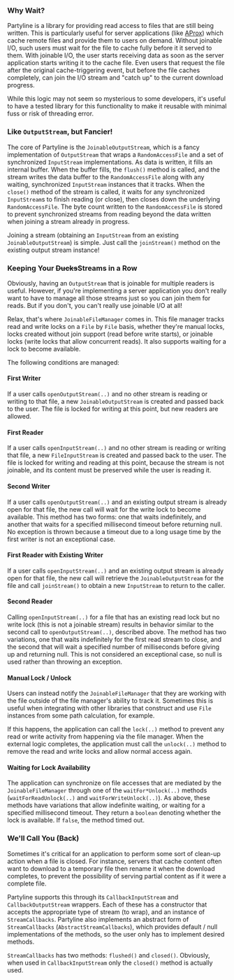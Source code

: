 ---
---

### Why Wait?

Partyline is a library for providing read access to files that are still being written. This is particularly useful for server applications (like [AProx](/aprox/)) which cache remote files and provide them to users on demand. Without joinable I/O, such users must wait for the file to cache fully before it it served to them. With joinable I/O, the user starts receiving data as soon as the server application starts writing it to the cache file. Even users that request the file after the original cache-triggering event, but before the file caches completely, can join the I/O stream and \"catch up\" to the current download progress.

While this logic may not seem so mysterious to some developers, it's useful to have a tested library for this functionality to make it reusable with minimal fuss or risk of threading error.

### Like `OutputStream`, but Fancier!

The core of Partyline is the `JoinableOutputStream`, which is a fancy implementation of `OutputStream` that wraps a `RandomAccessFile` and a set of synchronized `InputStream` implementations. As data is written, it fills an internal buffer. When the buffer fills, the `flush()` method is called, and the stream writes the data buffer to the `RandomAccessFile` along with any waiting, synchronized `InputStream` instances that it tracks. When the `close()` method of the stream is called, it waits for any synchronized `InputStream`s to finish reading (or close), then closes down the underlying `RandomAccessFile`. The byte count written to the `RandomAccessFile` is stored to prevent synchronized streams from reading beyond the data written when joining a stream already in progress.

Joining a stream (obtaining an `InputStream` from an existing `JoinableOutputStream`) is simple. Just call the `joinStream()` method on the existing output stream instance!

### Keeping Your ~~Ducks~~Streams in a Row

Obviously, having an `OutputStream` that is joinable for multiple readers is useful. However, if you're implementing a server application you don't really want to have to manage all those streams just so you can join them for reads. But if you don't, you can't really use joinable I/O at all!

Relax, that's where `JoinableFileManager` comes in. This file manager tracks read and write locks on a `File` by `File` basis, whether they're manual locks, locks created without join support (read before write starts), or joinable locks (write locks that allow concurrent reads). It also supports waiting for a lock to become available.

The following conditions are managed:

#### First Writer

If a user calls `openOutputStream(..)` and no other stream is reading or writing to that file, a new `JoinableOutputStream` is created and passed back to the user. The file is locked for writing at this point, but new readers are allowed.

#### First Reader

If a user calls `openInputStream(..)` and no other stream is reading or writing that file, a new `FileInputStream` is created and passed back to the user. The file is locked for writing and reading at this point, because the stream is not joinable, and its content must be preserved while the user is reading it.

#### Second Writer

If a user calls `openOutputStream(..)` and an existing output stream is already open for that file, the new call will wait for the write lock to become available. This method has two forms: one that waits indefinitely, and another that waits for a specified millisecond timeout before returning null. No exception is thrown because a timeout due to a long usage time by the first writer is not an exceptional case.

#### First Reader with Existing Writer

If a user calls `openInputStream(..)` and an existing output stream is already open for that file, the new call will retrieve the `JoinableOutputStream` for the file and call `joinStream()` to obtain a new `InputStream` to return to the caller.

#### Second Reader

Calling 
`openInputStream(..)` for a file that has an existing read lock but no write lock (this is not a joinable stream) results in behavior similar to the second call to `openOutputStream(..)`, described above. The method has two variations, one that waits indefinitely for the first read stream to close, and the second that will wait a specified number of milliseconds before giving up and returning null. This is not considered an exceptional case, so null is used rather than throwing an exception.

#### Manual Lock / Unlock

Users can instead notify the `JoinableFileManager` that they are working with the file outside of the file manager's ability to track it. Sometimes this is useful when integrating with other libraries that construct and use `File` instances from some path calculation, for example.

If this happens, the application can call the `lock(..)` method to prevent any read or write activity from happening via the file manager. When the external logic completes, the application must call the `unlock(..)` method to remove the read and write locks and allow normal access again.

#### Waiting for Lock Availability

The application can synchronize on file accesses that are mediated by the `JoinableFileManager` through one of the `waitFor*Unlock(..)` methods (`waitForReadUnlock(..)` and `waitForWriteUnlock(..)`). As above, these methods have variations that allow indefinite waiting, or waiting for a specified millisecond timeout. They return a `boolean` denoting whether the lock is available. If `false`, the method timed out.

### We'll Call You (Back)

Sometimes it's critical for an application to perform some sort of clean-up action when a file is closed. For instance, servers that cache content often want to download to a temporary file then rename it when the download completes, to prevent the possibility of serving partial content as if it were a complete file. 

Partyline supports this through its `CallbackInputStream` and `CallbackOutputStream` wrappers. Each of these has a constructor that accepts the appropriate type of stream (to wrap), and an instance of `StreamCallbacks`. Partyline also implements an abstract form of `StreamCallbacks` (`AbstractStreamCallbacks`), which provides default / null implementations of the methods, so the user only has to implement desired methods.

`StreamCallbacks` has two methods: `flushed()` and `closed()`. Obviously, when used in `CallbackInputStream` only the `closed()` method is actually used.
